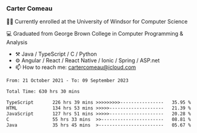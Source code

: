 ### Carter Comeau

🙋‍♂️ Currently enrolled at the University of Windsor for Computer Science

💻 Graduated from George Brown College in Computer Programming & Analysis

- ⚒️ Java / TypeScript / C / Python
- ⚙️ Angular / React / React Native / Ionic / Spring / ASP.net
- 📫 How to reach me: cartercomeau@icloud.com

<!--START_SECTION:waka-->

```txt
From: 21 October 2021 - To: 09 September 2023

Total Time: 630 hrs 30 mins

TypeScript       226 hrs 39 mins >>>>>>>>>----------------   35.95 %
HTML             134 hrs 53 mins >>>>>--------------------   21.39 %
JavaScript       127 hrs 51 mins >>>>>--------------------   20.28 %
C                55 hrs 33 mins  >>-----------------------   08.81 %
Java             35 hrs 45 mins  >------------------------   05.67 %
```

<!--END_SECTION:waka-->
